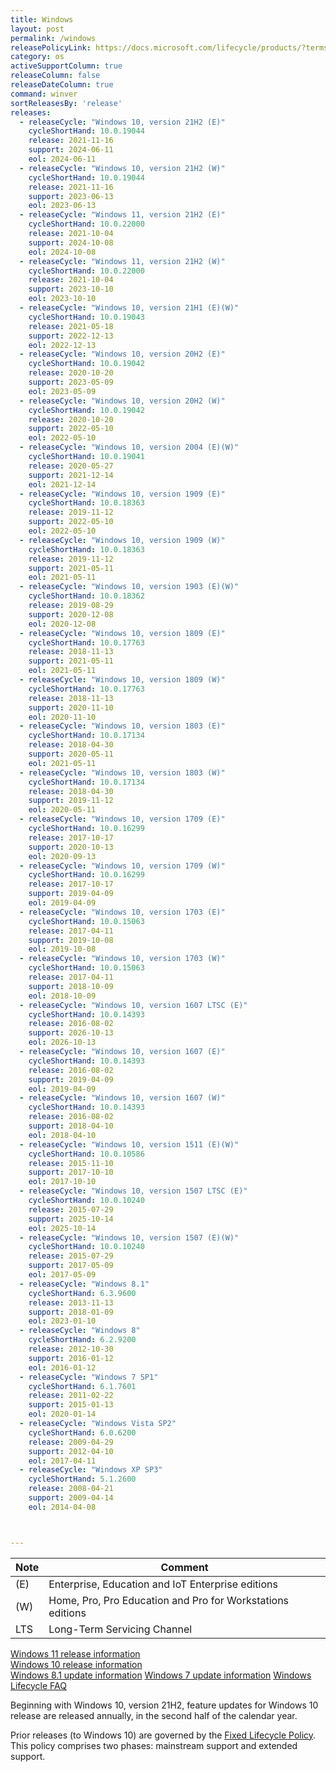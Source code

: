 ```yaml
---
title: Windows
layout: post
permalink: /windows
releasePolicyLink: https://docs.microsoft.com/lifecycle/products/?terms=Windows
category: os
activeSupportColumn: true
releaseColumn: false
releaseDateColumn: true
command: winver
sortReleasesBy: 'release'
releases:
  - releaseCycle: "Windows 10, version 21H2 (E)"
    cycleShortHand: 10.0.19044
    release: 2021-11-16
    support: 2024-06-11
    eol: 2024-06-11
  - releaseCycle: "Windows 10, version 21H2 (W)"
    cycleShortHand: 10.0.19044
    release: 2021-11-16
    support: 2023-06-13
    eol: 2023-06-13
  - releaseCycle: "Windows 11, version 21H2 (E)"
    cycleShortHand: 10.0.22000
    release: 2021-10-04
    support: 2024-10-08
    eol: 2024-10-08
  - releaseCycle: "Windows 11, version 21H2 (W)"
    cycleShortHand: 10.0.22000
    release: 2021-10-04
    support: 2023-10-10
    eol: 2023-10-10
  - releaseCycle: "Windows 10, version 21H1 (E)(W)"
    cycleShortHand: 10.0.19043
    release: 2021-05-18
    support: 2022-12-13
    eol: 2022-12-13
  - releaseCycle: "Windows 10, version 20H2 (E)"
    cycleShortHand: 10.0.19042
    release: 2020-10-20
    support: 2023-05-09
    eol: 2023-05-09
  - releaseCycle: "Windows 10, version 20H2 (W)"
    cycleShortHand: 10.0.19042
    release: 2020-10-20
    support: 2022-05-10
    eol: 2022-05-10
  - releaseCycle: "Windows 10, version 2004 (E)(W)"
    cycleShortHand: 10.0.19041
    release: 2020-05-27
    support: 2021-12-14
    eol: 2021-12-14
  - releaseCycle: "Windows 10, version 1909 (E)"
    cycleShortHand: 10.0.18363
    release: 2019-11-12
    support: 2022-05-10
    eol: 2022-05-10
  - releaseCycle: "Windows 10, version 1909 (W)"
    cycleShortHand: 10.0.18363
    release: 2019-11-12
    support: 2021-05-11
    eol: 2021-05-11
  - releaseCycle: "Windows 10, version 1903 (E)(W)"
    cycleShortHand: 10.0.18362
    release: 2019-08-29
    support: 2020-12-08
    eol: 2020-12-08
  - releaseCycle: "Windows 10, version 1809 (E)"
    cycleShortHand: 10.0.17763
    release: 2018-11-13
    support: 2021-05-11
    eol: 2021-05-11
  - releaseCycle: "Windows 10, version 1809 (W)"
    cycleShortHand: 10.0.17763
    release: 2018-11-13
    support: 2020-11-10
    eol: 2020-11-10
  - releaseCycle: "Windows 10, version 1803 (E)"
    cycleShortHand: 10.0.17134
    release: 2018-04-30
    support: 2020-05-11
    eol: 2021-05-11
  - releaseCycle: "Windows 10, version 1803 (W)"
    cycleShortHand: 10.0.17134
    release: 2018-04-30
    support: 2019-11-12
    eol: 2020-05-11
  - releaseCycle: "Windows 10, version 1709 (E)"
    cycleShortHand: 10.0.16299
    release: 2017-10-17
    support: 2020-10-13
    eol: 2020-09-13
  - releaseCycle: "Windows 10, version 1709 (W)"
    cycleShortHand: 10.0.16299
    release: 2017-10-17
    support: 2019-04-09
    eol: 2019-04-09
  - releaseCycle: "Windows 10, version 1703 (E)"
    cycleShortHand: 10.0.15063
    release: 2017-04-11
    support: 2019-10-08
    eol: 2019-10-08
  - releaseCycle: "Windows 10, version 1703 (W)"
    cycleShortHand: 10.0.15063
    release: 2017-04-11
    support: 2018-10-09
    eol: 2018-10-09
  - releaseCycle: "Windows 10, version 1607 LTSC (E)"
    cycleShortHand: 10.0.14393
    release: 2016-08-02
    support: 2026-10-13
    eol: 2026-10-13
  - releaseCycle: "Windows 10, version 1607 (E)"
    cycleShortHand: 10.0.14393
    release: 2016-08-02
    support: 2019-04-09
    eol: 2019-04-09
  - releaseCycle: "Windows 10, version 1607 (W)"
    cycleShortHand: 10.0.14393
    release: 2016-08-02
    support: 2018-04-10
    eol: 2018-04-10
  - releaseCycle: "Windows 10, version 1511 (E)(W)"
    cycleShortHand: 10.0.10586
    release: 2015-11-10
    support: 2017-10-10
    eol: 2017-10-10
  - releaseCycle: "Windows 10, version 1507 LTSC (E)"
    cycleShortHand: 10.0.10240
    release: 2015-07-29
    support: 2025-10-14
    eol: 2025-10-14
  - releaseCycle: "Windows 10, version 1507 (E)(W)"
    cycleShortHand: 10.0.10240
    release: 2015-07-29
    support: 2017-05-09
    eol: 2017-05-09
  - releaseCycle: "Windows 8.1"
    cycleShortHand: 6.3.9600
    release: 2013-11-13
    support: 2018-01-09
    eol: 2023-01-10
  - releaseCycle: "Windows 8"
    cycleShortHand: 6.2.9200 
    release: 2012-10-30
    support: 2016-01-12
    eol: 2016-01-12
  - releaseCycle: "Windows 7 SP1"
    cycleShortHand: 6.1.7601
    release: 2011-02-22
    support: 2015-01-13
    eol: 2020-01-14
  - releaseCycle: "Windows Vista SP2"
    cycleShortHand: 6.0.6200
    release: 2009-04-29
    support: 2012-04-10
    eol: 2017-04-11
  - releaseCycle: "Windows XP SP3"
    cycleShortHand: 5.1.2600
    release: 2008-04-21
    support: 2009-04-14
    eol: 2014-04-08



---
```


| Note | Comment                                                    |
| ---- | ---------------------------------------------------------- |
| (E)  | Enterprise, Education and IoT Enterprise editions          |
| (W)  | Home, Pro, Pro Education and Pro for Workstations editions |
| LTS  | Long-Term Servicing Channel                                |

[Windows 11 release information](https://docs.microsoft.com/windows/release-health/windows11-release-information)  
[Windows 10 release information](https://docs.microsoft.com/windows/release-health/release-information)  
[Windows 8.1 update information](https://support.microsoft.com/topic/windows-8-1-and-windows-server-2012-r2-update-history-47d81dd2-6804-b6ae-4112-20089467c7a6)
[Windows 7 update information](https://support.microsoft.com/topic/windows-7-sp1-and-windows-server-2008-r2-sp1-update-history-720c2590-fd58-26ba-16cc-6d8f3b547599)
[Windows Lifecycle FAQ](https://docs.microsoft.com/lifecycle/faq/windows)

Beginning with Windows 10, version 21H2, feature updates for Windows 10 release are released annually, in the second half of the calendar year.

Prior releases (to Windows 10) are governed by the [Fixed Lifecycle Policy](https://docs.microsoft.com/lifecycle/policies/fixed). This policy comprises two phases: mainstream support and extended support.
